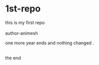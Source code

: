 # 1st-repo
this is my first repo
<br>
<br>
author-animesh
<br>

one more year ends and nothing changed 
.

<br>
the end
